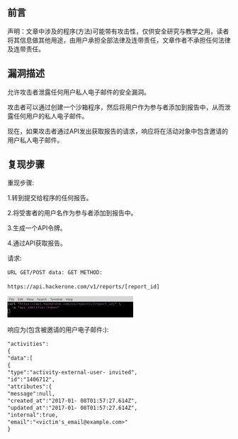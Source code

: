 ## 前言

声明：文章中涉及的程序(方法)可能带有攻击性，仅供安全研究与教学之用，读者将其信息做其他用途，由用户承担全部法律及连带责任，文章作者不承担任何法律及连带责任。


## 漏洞描述

允许攻击者泄露任何用户私人电子邮件的安全漏洞。

攻击者可以通过创建一个沙箱程序，然后将用户作为参与者添加到报告中，从而泄露任何用户的私人电子邮件。

现在，如果攻击者通过API发出获取报告的请求，响应将在活动对象中包含邀请的用户私人电子邮件。

## 复现步骤

重现步骤:

1.转到提交给程序的任何报告。

2.将受害者的用户名作为参与者添加到报告中。

3.生成一个API令牌。

4.通过API获取报告。


请求:
```
URL GET/POST data: GET METHOD:

https://api.hackerone.com/v1/reports/[report_id]

```

![img_21.png](img_21.png)


响应为(包含被邀请的用户电子邮件:):


```
"activities":
{
"data":[
{
"type":"activity-external-user- invited",
"id":"1406712",
"attributes":{
"message":null,
"created_at":"2017-01- 08T01:57:27.614Z",
"updated_at":"2017-01- 08T01:57:27.614Z",
"internal":true,
"email":"<victim's_email@example.com>"
}

```








